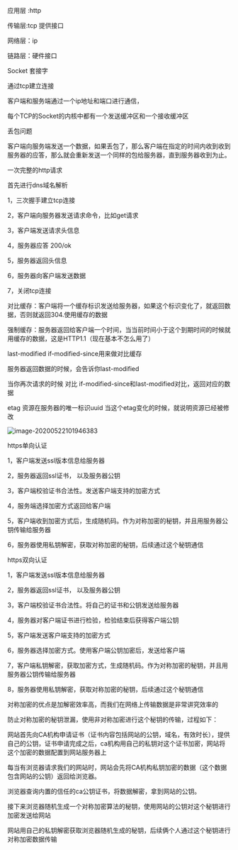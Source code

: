 应用层 :http

传输层:tcp 提供接口

网络层：ip

链路层：硬件接口



Socket 套接字

通过tcp建立连接

客户端和服务端通过一个ip地址和端口进行通信，

每个TCP的Socket的内核中都有一个发送缓冲区和一个接收缓冲区



丢包问题

客户端向服务端发送一个数据，如果丢包了，那么客户端在指定的时间内收到收到服务器的应答，那么就会重新发送一个同样的包给服务器，直到服务器收到为止。

一次完整的http请求

首先进行dns域名解析

1，三次握手建立tcp连接

2，客户端向服务器发送请求命令，比如get请求

3，客户端发送请求头信息

4，服务器应答 200/ok

5，服务器返回头信息

6，服务器向客户端发送数据

7，关闭tcp连接



对比缓存：客户端将一个缓存标识发送给服务器，如果这个标识变化了，就返回数据，否则就返回304.使用缓存的数据

强制缓存：服务器返回给客户端一个时间，当当前时间小于这个到期时间的时候就用缓存的数据，这是HTTP1.1（现在基本不怎么用了）

last-modified  if-modified-since用来做对比缓存

服务器返回数据的时候，会告诉你last-modified

当你再次请求的时候 对比 if-modified-since和last-modified对比，返回对应的数据

etag 资源在服务器的唯一标识uuid 当这个etag变化的时候，就说明资源已经被修改

![image-20200522101946383](/Users/yanzhe/android/知识整理/image/image-20200522101946383.png)





https单向认证

1，客户端发送ssl版本信息给服务器

2，服务器返回ssl证书， 以及服务器公钥

3，客户端校验证书合法性。发送客户端支持的加密方式

4，服务端选择加密方式返回给客户端

5，客户端收到加密方式后，生成随机码。作为对称加密的秘钥，并且用服务器公钥传输给服务器

6，服务器使用私钥解密，获取对称加密的秘钥，后续通过这个秘钥通信



https双向认证

1，客户端发送ssl版本信息给服务器

2，服务器返回ssl证书， 以及服务器公钥

3，客户端校验证书合法性。将自己的证书和公钥发送给服务器

4，服务器对客户端证书进行检验，检验结束后获得客户端公钥

5，客户端发送客户端支持的加密方式

6，服务器选择加密方式。使用客户端公钥加密后，发送给客户端

7，客户端私钥解密，获取加密方式，生成随机码。作为对称加密的秘钥，并且用服务器公钥传输给服务器

8，服务器使用私钥解密，获取对称加密的秘钥，后续通过这个秘钥通信



对称加密的优点是加解密效率高，而我们在网络上传输数据是非常讲究效率的

防止对称加密的秘钥泄漏，使用非对称加密进行这个秘钥的传输，过程如下：



网站首先向CA机构申请证书（证书内容包括网站的公钥，域名，有效时长），提供自己的公钥，证书申请完成之后，ca机构用自己的私钥对这个证书加密，网站将这个加密的数据配置到网站服务器上

每当有浏览器请求我们的网站时，网站会先将CA机构私钥加密的数据（这个数据包含网站的公钥）返回给浏览器。

浏览器查询内置的信任的ca公钥证书，将数据解密，拿到网站的公钥。

接下来浏览器随机生成一个对称加密算法的秘钥，使用网站的公钥对这个秘钥进行加密发送给网站

网站用自己的私钥解密获取浏览器随机生成的秘钥，后续俩个人通过这个秘钥进行对称加密数据传输



